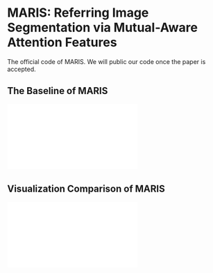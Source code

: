 # MARIS: Referring Image Segmentation via Mutual-Aware Attention Features
The official code of MARIS. We will public our code once the paper is accepted.
## The Baseline of MARIS
![baseline](pics/overview.pdf "The architecture of MARIS")
## Visualization Comparison of MARIS
![comp](pics/comp.pdf "Comparison across different methods.")
